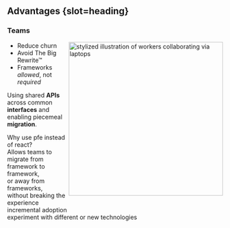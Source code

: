## Advantages {slot=heading}

### Teams

<img alt="stylized illustration of workers collaborating via laptops"
     src="images/collaboration.svg"
     style="
       float: right;
       height: 360px;
       width: 360px;
     ">

- Reduce churn
- Avoid The Big Rewrite™
- Frameworks *allowed*, not *required*

Using shared **APIs** across common **interfaces** and enabling piecemeal 
**migration**.

<div slot="notes">

Why use pfe instead of react?  
Allows teams to migrate from framework to framework,  
or away from frameworks,  
without breaking the experience  
incremental adoption  
experiment with different or new technologies  

</div>

